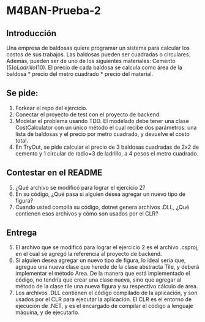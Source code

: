 # M4BAN-Prueba-2

## Introducción

Una empresa de baldosas quiere programar un sistema para calcular los costos de sus trabajos. Las baldosas pueden ser cuadradas o circulares. Además, pueden ser de uno de los siguientes materiales: Cemento ($5) o Ladrillo ($10). El precio de cada baldosa se calcula como área de la baldosa * precio del metro cuadrado * precio del material.

## Se pide:

1. Forkear el repo del ejercicio.
2. Conectar el proyecto de test con el proyecto de backend.
3. Modelar el problema usando TDD. El modelado debe tener una clase CostCalculator con un único método el cual recibe dos parámetros: una lista de baldosas y el precio por metro cuadrado, y devuelve el costo total.
4. En TryOut, se pide calcular el precio de 3 baldosas cuadradas de 2x2 de cemento y 1 circular de radio=3 de ladrillo, a 4 pesos el metro cuadrado.

## Contestar en el README

5. ¿Qué archivo se modificó para lograr el ejercicio 2?
6. En su código, ¿Qué pasa si alguien desea agregar un nuevo tipo de figura?
7. Cuando usted compila su código, dotnet genera archivos .DLL, ¿Qué contienen esos archivos y cómo son usados por el CLR?

## Entrega
5. El archivo que se modificó para lograr el ejercicio 2 es el archivo .csproj, en el cual se agregó la referencia al proyecto de backend.
6. Si alguien desea agregar un nuevo tipo de figura, lo ideal sería que, agregue una nueva clase que herede de la clase abstracta Tile, y deberá implementar el método Area. De la manera que está implementado el código, no tendría que crear una clase nueva, sino que agregar al método de la clase tile una nueva figura y su respectivo cálculo de área.
7. Los archivos .DLL contienen el código compilado de la aplicación, y son usados por el CLR para ejecutar la aplicación. El CLR es el entorno de ejecución de .NET, y es el encargado de compilar el código a lenguaje máquina, y de ejecutarlo.
